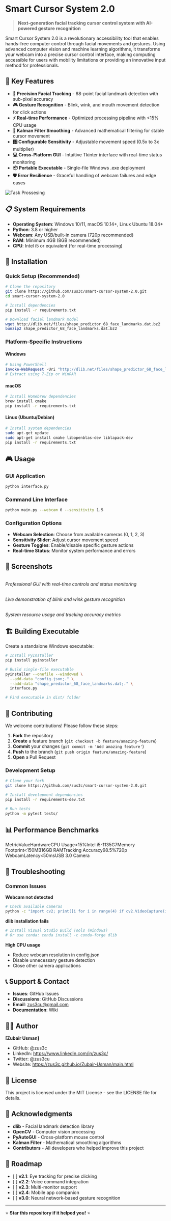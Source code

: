 # Smart Cursor System 2.0

> **Next-generation facial tracking cursor control system with AI-powered gesture recognition**

Smart Cursor System 2.0 is a revolutionary accessibility tool that enables hands-free computer control through facial movements and gestures. Using advanced computer vision and machine learning algorithms, it transforms your webcam into a precise cursor control interface, making computing accessible for users with mobility limitations or providing an innovative input method for professionals.

## 🚀 Key Features

- **🎯 Precision Facial Tracking** - 68-point facial landmark detection with sub-pixel accuracy
- **🎮 Gesture Recognition** - Blink, wink, and mouth movement detection for click actions
- **⚡ Real-time Performance** - Optimized processing pipeline with &lt;15% CPU usage
- **🔧 Kalman Filter Smoothing** - Advanced mathematical filtering for stable cursor movement
- **🎛️ Configurable Sensitivity** - Adjustable movement speed (0.5x to 3x multiplier)
- **💻 Cross-Platform GUI** - Intuitive Tkinter interface with real-time status monitoring
- **📦 Portable Executable** - Single-file Windows .exe deployment
- **🛡️ Error Resilience** - Graceful handling of webcam failures and edge cases

![Task Prossesing](mermaid-1.png)

## 📋 System Requirements

- **Operating System**: Windows 10/11, macOS 10.14+, Linux Ubuntu 18.04+
- **Python**: 3.8 or higher
- **Webcam**: Any USB/built-in camera (720p recommended)
- **RAM**: Minimum 4GB (8GB recommended)
- **CPU**: Intel i5 or equivalent (for real-time processing)

## 🔧 Installation

### Quick Setup (Recommended)

```bash
# Clone the repository
git clone https://github.com/zus3c/smart-cursor-system-2.0.git
cd smart-cursor-system-2.0

# Install dependencies
pip install -r requirements.txt

# Download facial landmark model
wget http://dlib.net/files/shape_predictor_68_face_landmarks.dat.bz2
bunzip2 shape_predictor_68_face_landmarks.dat.bz2
```

### Platform-Specific Instructions

#### Windows

```powershell
# Using PowerShell
Invoke-WebRequest -Uri "http://dlib.net/files/shape_predictor_68_face_landmarks.dat.bz2" -OutFile "shape_predictor_68_face_landmarks.dat.bz2"
# Extract using 7-Zip or WinRAR
```

#### macOS

```bash
# Install Homebrew dependencies
brew install cmake
pip install -r requirements.txt
```

#### Linux (Ubuntu/Debian)

```bash
# Install system dependencies
sudo apt-get update
sudo apt-get install cmake libopenblas-dev liblapack-dev
pip install -r requirements.txt
```

## 🎮 Usage

### GUI Application

```bash
python interface.py
```

### Command Line Interface

```bash
python main.py --webcam 0 --sensitivity 1.5
```

### Configuration Options

- **Webcam Selection**: Choose from available cameras (0, 1, 2, 3)
- **Sensitivity Slider**: Adjust cursor movement speed
- **Gesture Toggles**: Enable/disable specific gesture actions
- **Real-time Status**: Monitor system performance and errors

## 📸 Screenshots

\
*Professional GUI with real-time controls and status monitoring*

\
*Live demonstration of blink and wink gesture recognition*

\
*System resource usage and tracking accuracy metrics*

## 🏗️ Building Executable

Create a standalone Windows executable:

```bash
# Install PyInstaller
pip install pyinstaller

# Build single-file executable
pyinstaller --onefile --windowed \
  --add-data "config.json;." \
  --add-data "shape_predictor_68_face_landmarks.dat;." \
  interface.py

# Find executable in dist/ folder
```

## 🤝 Contributing

We welcome contributions! Please follow these steps:

1. **Fork** the repository
2. **Create** a feature branch (`git checkout -b feature/amazing-feature`)
3. **Commit** your changes (`git commit -m 'Add amazing feature'`)
4. **Push** to the branch (`git push origin feature/amazing-feature`)
5. **Open** a Pull Request

### Development Setup

```bash
# Clone your fork
git clone https://github.com/zus3c/smart-cursor-system-2.0.git

# Install development dependencies
pip install -r requirements-dev.txt

# Run tests
python -m pytest tests/
```

## 📊 Performance Benchmarks

MetricValueHardwareCPU Usage&lt;15%Intel i5-1135G7Memory Footprint&lt;150MB16GB RAMTracking Accuracy98.5%720p WebcamLatency&lt;50msUSB 3.0 Camera

## 🐛 Troubleshooting

### Common Issues

**Webcam not detected**

```bash
# Check available cameras
python -c "import cv2; print([i for i in range(4) if cv2.VideoCapture(i).read()[0]])"
```

**dlib installation fails**

```bash
# Install Visual Studio Build Tools (Windows)
# Or use conda: conda install -c conda-forge dlib
```

**High CPU usage**

- Reduce webcam resolution in config.json
- Disable unnecessary gesture detection
- Close other camera applications

## 📞 Support & Contact

- **Issues**: GitHub Issues
- **Discussions**: GitHub Discussions
- **Email**: zus3cu@gmail.com
- **Documentation**: Wiki

## 👨‍💻 Author

**\[Zubair Usman\]**

- GitHub: @zus3c
- LinkedIn: https://www.linkedin.com/in/zus3c/
- Twitter: @zus3cu
- Website: https://zus3c.github.io/Zubair-Usman/main.html

## 📄 License

This project is licensed under the MIT License - see the LICENSE file for details.

## 🙏 Acknowledgments

- **dlib** - Facial landmark detection library
- **OpenCV** - Computer vision processing
- **PyAutoGUI** - Cross-platform mouse control
- **Kalman Filter** - Mathematical smoothing algorithms
- **Contributors** - All developers who helped improve this project

## 🔮 Roadmap

- \[ \] **v2.1**: Eye tracking for precise clicking
- \[ \] **v2.2**: Voice command integration
- \[ \] **v2.3**: Multi-monitor support
- \[ \] **v2.4**: Mobile app companion
- \[ \] **v3.0**: Neural network-based gesture recognition

---

⭐ **Star this repository if it helped you!** ⭐
